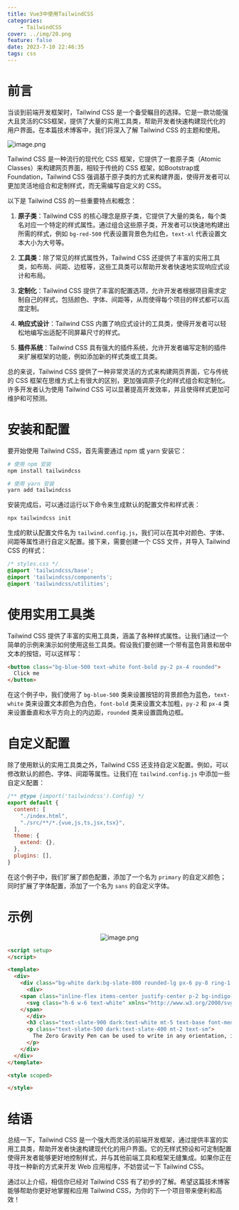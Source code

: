 ```yaml
---
title: Vue3中使用TailwindCSS
categories:
    - TailwindCSS
cover: ../img/20.png
feature: false
date: 2023-7-10 22:46:35
tags: css
---
```


# 前言
当谈到前端开发框架时，Tailwind CSS 是一个备受瞩目的选择。它是一款功能强大且灵活的CSS框架，提供了大量的实用工具类，帮助开发者快速构建现代化的用户界面。在本篇技术博客中，我们将深入了解 Tailwind CSS 的主题和使用。

![image.png](https://p1-juejin.byteimg.com/tos-cn-i-k3u1fbpfcp/971e1509103f460bb05594472d86b637~tplv-k3u1fbpfcp-jj-mark:0:0:0:0:q75.image#?w=600&h=200&s=16629&e=png&a=1&b=0c111f)

Tailwind CSS 是一种流行的现代化 CSS 框架，它提供了一套原子类（Atomic Classes）来构建网页界面，相较于传统的 CSS 框架，如Bootstrap或Foundation，Tailwind CSS 强调基于原子类的方式来构建界面，使得开发者可以更加灵活地组合和定制样式，而无需编写自定义的 CSS。

以下是 Tailwind CSS 的一些重要特点和概念：

1. **原子类**：Tailwind CSS 的核心理念是原子类，它提供了大量的类名，每个类名对应一个特定的样式属性。通过组合这些原子类，开发者可以快速地构建出所需的样式，例如 `bg-red-500` 代表设置背景色为红色，`text-xl` 代表设置文本大小为大号等。

2. **工具类**：除了常见的样式属性外，Tailwind CSS 还提供了丰富的实用工具类，如布局、间距、边框等，这些工具类可以帮助开发者快速地实现响应式设计和布局。

3. **定制化**：Tailwind CSS 提供了丰富的配置选项，允许开发者根据项目需求定制自己的样式，包括颜色、字体、间距等，从而使得每个项目的样式都可以高度定制。

4. **响应式设计**：Tailwind CSS 内置了响应式设计的工具类，使得开发者可以轻松地编写出适配不同屏幕尺寸的样式。

5. **插件系统**：Tailwind CSS 具有强大的插件系统，允许开发者编写定制的插件来扩展框架的功能，例如添加新的样式类或工具类。

总的来说，Tailwind CSS 提供了一种非常灵活的方式来构建网页界面，它与传统的 CSS 框架在思维方式上有很大的区别，更加强调原子化的样式组合和定制化。许多开发者认为使用 Tailwind CSS 可以显著提高开发效率，并且使得样式更加可维护和可预测。

# 安装和配置

要开始使用 Tailwind CSS，首先需要通过 npm 或 yarn 安装它：

```bash
# 使用 npm 安装
npm install tailwindcss

# 使用 yarn 安装
yarn add tailwindcss
```

安装完成后，可以通过运行以下命令来生成默认的配置文件和样式表：

```bash
npx tailwindcss init
```

生成的默认配置文件名为 `tailwind.config.js`，我们可以在其中对颜色、字体、间距等属性进行自定义配置。接下来，需要创建一个 CSS 文件，并导入 Tailwind CSS 的样式：

```css
/* styles.css */
@import 'tailwindcss/base';
@import 'tailwindcss/components';
@import 'tailwindcss/utilities';
```

# 使用实用工具类

Tailwind CSS 提供了丰富的实用工具类，涵盖了各种样式属性。让我们通过一个简单的示例来演示如何使用这些工具类。假设我们要创建一个带有蓝色背景和居中文本的按钮，可以这样写：

```html
<button class="bg-blue-500 text-white font-bold py-2 px-4 rounded">
  Click me
</button>
```

在这个例子中，我们使用了 `bg-blue-500` 类来设置按钮的背景颜色为蓝色，`text-white` 类来设置文本颜色为白色，`font-bold` 类来设置文本加粗，`py-2` 和 `px-4` 类来设置垂直和水平方向上的内边距，`rounded` 类来设置圆角边框。

# 自定义配置

除了使用默认的实用工具类之外，Tailwind CSS 还支持自定义配置。例如，可以修改默认的颜色、字体、间距等属性。让我们在 `tailwind.config.js` 中添加一些自定义配置：

```js
/** @type {import('tailwindcss').Config} */
export default {
  content: [
    "./index.html",
    "./src/**/*.{vue,js,ts,jsx,tsx}",
  ],
  theme: {
    extend: {},
  },
  plugins: [],
}
```

在这个例子中，我们扩展了颜色配置，添加了一个名为 `primary` 的自定义颜色；同时扩展了字体配置，添加了一个名为 `sans` 的自定义字体。

# 示例

<p align=center><img src="https://p9-juejin.byteimg.com/tos-cn-i-k3u1fbpfcp/2cc63251f6024aafb465b6f291693109~tplv-k3u1fbpfcp-jj-mark:0:0:0:0:q75.image#?w=3092&h=1726&s=663895&e=png&a=1&b=262626" alt="image.png"  /></p>

```html
<script setup>
</script>

<template>
  <div>
    <div class="bg-white dark:bg-slate-800 rounded-lg px-6 py-8 ring-1 ring-slate-900/5 shadow-xl">
      <div>
    <span class="inline-flex items-center justify-center p-2 bg-indigo-500 rounded-md shadow-lg">
      <svg class="h-6 w-6 text-white" xmlns="http://www.w3.org/2000/svg" fill="none" viewBox="0 0 24 24" stroke="currentColor" aria-hidden="true"></svg>
    </span>
      </div>
      <h3 class="text-slate-900 dark:text-white mt-5 text-base font-medium tracking-tight">Writes Upside-Down</h3>
      <p class="text-slate-500 dark:text-slate-400 mt-2 text-sm">
        The Zero Gravity Pen can be used to write in any orientation, including upside-down. It even works in outer space.
      </p>
    </div>
  </div>
</template>

<style scoped>

</style>
```

# 结语

总结一下，Tailwind CSS 是一个强大而灵活的前端开发框架，通过提供丰富的实用工具类，帮助开发者快速构建现代化的用户界面。它的无样式预设和可定制配置使得开发者能够更好地控制样式，并与其他前端工具和框架无缝集成。如果你正在寻找一种新的方式来开发 Web 应用程序，不妨尝试一下 Tailwind CSS。

通过以上介绍，相信你已经对 Tailwind CSS 有了初步的了解。希望这篇技术博客能够帮助你更好地掌握和应用 Tailwind CSS，为你的下一个项目带来便利和高效！